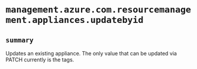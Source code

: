 # `management.azure.com.resourcemanagement.appliances.updatebyid`

## `summary`
Updates an existing appliance. The only value that can be updated via PATCH currently is the tags.


